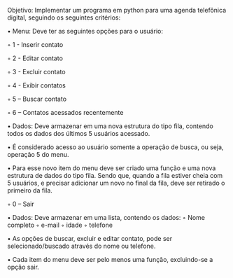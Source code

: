 Objetivo: Implementar um programa em python para uma agenda telefônica digital, seguindo os seguintes critérios:

• Menu: Deve ter as seguintes opções para o usuário:

◦ 1 - Inserir contato

◦ 2 - Editar contato

◦ 3 - Excluir contato

◦ 4 - Exibir contatos

◦ 5 – Buscar contato

◦ 6 – Contatos acessados recentemente

• Dados: Deve armazenar em uma nova estrutura do tipo fila, contendo
todos os dados dos últimos 5 usuários acessado.

• É considerado acesso ao usuário somente a operação de busca, ou seja,
operação 5 do menu.

• Para esse novo item do menu deve ser criado uma função e uma nova
estrutura de dados do tipo fila. Sendo que, quando a fila estiver cheia
com 5 usuários, e precisar adicionar um novo no final da fila, deve ser
retirado o primeiro da fila.

◦ 0 – Sair

• Dados: Deve armazenar em uma lista, contendo os dados:
◦ Nome completo
◦ e-mail
◦ idade
◦ telefone

• As opções de buscar, excluir e editar contato, pode ser selecionado/buscado através do nome ou telefone.

• Cada item do menu deve ser pelo menos uma função, excluindo-se a opção sair.